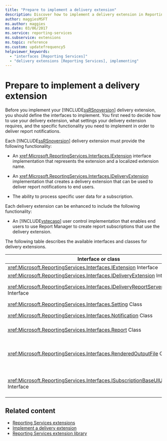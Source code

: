 ```yaml
---
title: "Prepare to implement a delivery extension"
description: Discover how to implement a delivery extension in Reporting Services. Learn about available interfaces and classes and required and optional functionality.
author: maggiesMSFT
ms.author: maggies
ms.date: 03/06/2017
ms.service: reporting-services
ms.subservice: extensions
ms.topic: reference
ms.custom: updatefrequency5
helpviewer_keywords:
  - "interfaces [Reporting Services]"
  - "delivery extensions [Reporting Services], implementing"
---
```

# Prepare to implement a delivery extension
  Before you implement your [!INCLUDE[ssRSnoversion](../../../includes/ssrsnoversion-md.md)] delivery extension, you should define the interfaces to implement. You first need to decide how to use your delivery extension, what settings your delivery extension requires, and the specific functionality you need to implement in order to deliver report notifications.  
  
 Each [!INCLUDE[ssRSnoversion](../../../includes/ssrsnoversion-md.md)] delivery extension must provide the following functionality:  
  
-   An <xref:Microsoft.ReportingServices.Interfaces.IExtension> interface implementation that represents the extension and a localized extension name.  
  
-   An <xref:Microsoft.ReportingServices.Interfaces.IDeliveryExtension> implementation that creates a delivery extension that can be used to deliver report notifications to end users.  
  
-   The ability to process specific user data for a subscription.  
  
 Each delivery extension can be enhanced to include the following functionality:  
  
-   An [!INCLUDE[vstecasp](../../../includes/vstecasp-md.md)] user control implementation that enables end users to use Report Manager to create report subscriptions that use the delivery extension.  
  
 The following table describes the available interfaces and classes for delivery extensions.  
  
|Interface or class|Description|  
|------------------------|-----------------|  
|<xref:Microsoft.ReportingServices.Interfaces.IExtension> Interface|Represents an extension in [!INCLUDE[ssRSnoversion](../../../includes/ssrsnoversion-md.md)].|  
|<xref:Microsoft.ReportingServices.Interfaces.IDeliveryExtension> Interface|Represents a delivery extension in [!INCLUDE[ssRSnoversion](../../../includes/ssrsnoversion-md.md)].|  
|<xref:Microsoft.ReportingServices.Interfaces.IDeliveryReportServerInformation> Interface|Contains information about the report server that delivery extensions require (for example, a list of the available rendering extensions).|  
|<xref:Microsoft.ReportingServices.Interfaces.Setting> Class|Represents a setting for an extension.|  
|<xref:Microsoft.ReportingServices.Interfaces.Notification> Class|Contains subscription information that delivery extensions use to deliver reports.|  
|<xref:Microsoft.ReportingServices.Interfaces.Report> Class|Represents report-specific information and methods that enable delivery extensions to deliver reports to users.|  
|<xref:Microsoft.ReportingServices.Interfaces.RenderedOutputFile> Class|Represents the output from a rendering extension. A <xref:Microsoft.ReportingServices.Interfaces.RenderedOutputFile> object contains the associated file name and type information the delivery extension requires in order to process the stream returned by the rendering extension.|  
|<xref:Microsoft.ReportingServices.Interfaces.ISubscriptionBaseUIUserControl> Interface|A user control that represents the means to retrieve delivery extension-specific subscription information from the user in Report Manager (for example, an e-mail address or the path to a file share).|  
  
## Related content

- [Reporting Services extensions](../../../reporting-services/extensions/reporting-services-extensions.md)   
- [Implement a delivery extension](../../../reporting-services/extensions/delivery-extension/implementing-a-delivery-extension.md)   
- [Reporting Services extension library](../../../reporting-services/extensions/reporting-services-extension-library.md)  
  
  
